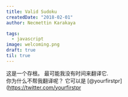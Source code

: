 ```yaml
---
title: Valid Sudoku
createdDate: "2018-02-01"
author: Necmettin Karakaya

tags:
  - javascript
image: welcoming.png
draft: true
til: true
---
```


这是一个存根。 最可能我没有时间来翻译它.  
你为什么不帮我翻译呢？ 它可以是 [@yourfirstpr](https://twitter.com/yourfirstpr
